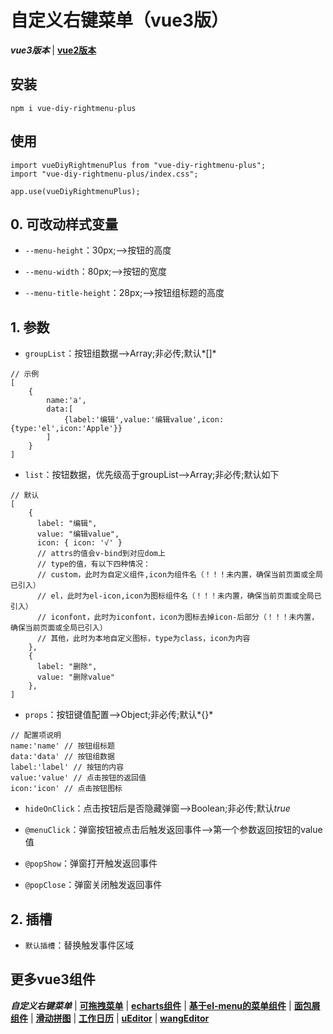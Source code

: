 # 自定义右键菜单（vue3版）
***vue3版本*** | [**vue2版本**](https://github.com/QuietHear/vue-diy-rightmenu '右键新窗口浏览')


## 安装
	npm i vue-diy-rightmenu-plus

## 使用
	import vueDiyRightmenuPlus from "vue-diy-rightmenu-plus";
	import "vue-diy-rightmenu-plus/index.css";
	
	app.use(vueDiyRightmenuPlus);


## 0. 可改动样式变量
* `--menu-height`：30px;-->按钮的高度

* `--menu-width`：80px;-->按钮的宽度

* `--menu-title-height`：28px;-->按钮组标题的高度


## 1. 参数
* `groupList`：按钮组数据-->Array;非必传;默认*[]*
>
	// 示例
	[
		{
			name:'a',
			data:[
				{label:'编辑',value:'编辑value',icon:{type:'el',icon:'Apple'}}
			]
		}
	]
>

* `list`：按钮数据，优先级高于groupList-->Array;非必传;默认如下
>
	// 默认
	[
        {
          label: "编辑",
          value: "编辑value",
          icon: { icon: '√' }
		  // attrs的值会v-bind到对应dom上
		  // type的值，有以下四种情况：
		  // custom，此时为自定义组件,icon为组件名（！！！未内置，确保当前页面或全局已引入）
		  // el，此时为el-icon,icon为图标组件名（！！！未内置，确保当前页面或全局已引入）
		  // iconfont，此时为iconfont，icon为图标去掉icon-后部分（！！！未内置，确保当前页面或全局已引入）
		  // 其他，此时为本地自定义图标，type为class，icon为内容
        },
        {
          label: "删除",
          value: "删除value"
        },
	]
>

* `props`：按钮键值配置-->Object;非必传;默认*{}*
>
	// 配置项说明
	name:'name' // 按钮组标题
	data:'data' // 按钮组数据
	label:'label' // 按钮的内容
	value:'value' // 点击按钮的返回值
	icon:'icon' // 点击按钮图标
>

* `hideOnClick`：点击按钮后是否隐藏弹窗-->Boolean;非必传;默认*true*

* `@menuClick`：弹窗按钮被点击后触发返回事件-->第一个参数返回按钮的value值

* `@popShow`：弹窗打开触发返回事件

* `@popClose`：弹窗关闭触发返回事件


## 2. 插槽
* `默认插槽`：替换触发事件区域


## 更多vue3组件
***自定义右键菜单*** | [**可拖拽菜单**](https://github.com/QuietHear/vue-drag-menu-plus '右键新窗口浏览') | [**echarts组件**](https://github.com/QuietHear/vue-echarts-block-plus '右键新窗口浏览') | [**基于el-menu的菜单组件**](https://github.com/QuietHear/vue-ele-nav-plus '右键新窗口浏览') | [**面包屑组件**](https://github.com/QuietHear/vue-permission-breads-plus '右键新窗口浏览') | [**滑动拼图**](https://github.com/QuietHear/vue-puzzle-slider-plus '右键新窗口浏览') | [**工作日历**](https://github.com/QuietHear/vue-shop-calendar-plus '右键新窗口浏览') | [**uEditor**](https://github.com/QuietHear/vue-ueditor-block-plus '右键新窗口浏览') | [**wangEditor**](https://github.com/QuietHear/vue-wangEditor-block-plus '右键新窗口浏览')